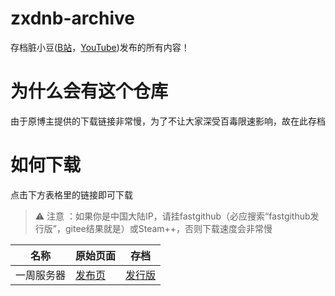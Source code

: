 # zxdnb-archive
存档脏小豆([B站](https://space.bilibili.com/5836069)，[YouTube](https://www.youtube.com/@zxdnb))发布的所有内容！

# 为什么会有这个仓库
由于原博主提供的下载链接非常慢，为了不让大家深受百毒限速影响，故在此存档

# 如何下载
  点击下方表格里的链接即可下载
  > :warning: 
  > 注意 ：如果你是中国大陆IP，请挂fastgithub（必应搜索“fastgithub发行版”，gitee结果就是）或Steam++，否则下载速度会非常慢

  |名称|原始页面|存档|
  |----|----|----|
  |一周服务器|[发布页](https://www.bilibili.com/opus/913828513583202311)|[发行版](https://github.com/TC999/zxdnb-archive/releases/tag/v1w)|